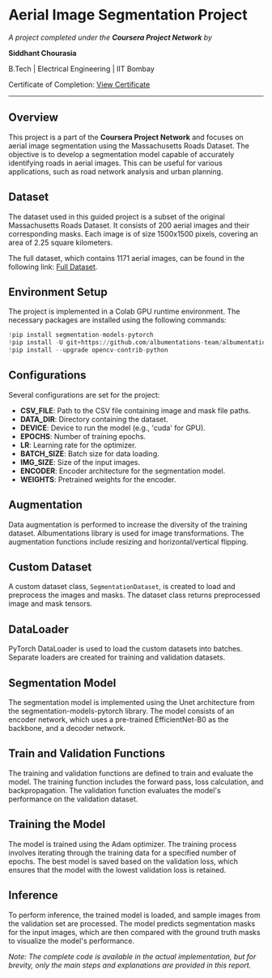 # Aerial Image Segmentation Project

*A project completed under the **Coursera Project Network** by*

**Siddhant Chourasia**

B.Tech | Electrical Engineering | IIT Bombay

Certificate of Completion: [View Certificate](Coursera%20AT4Z2GMW5FEM.pdf)

---

## Overview

This project is a part of the **Coursera Project Network** and focuses on aerial image segmentation using the Massachusetts Roads Dataset. The objective is to develop a segmentation model capable of accurately identifying roads in aerial images. This can be useful for various applications, such as road network analysis and urban planning.



## Dataset

The dataset used in this guided project is a subset of the original Massachusetts Roads Dataset. It consists of 200 aerial images and their corresponding masks. Each image is of size 1500x1500 pixels, covering an area of 2.25 square kilometers.

The full dataset, which contains 1171 aerial images, can be found in the following link: [Full Dataset](https://www.cs.toronto.edu/~vmnih/data/).

## Environment Setup

The project is implemented in a Colab GPU runtime environment. The necessary packages are installed using the following commands:

```python
!pip install segmentation-models-pytorch
!pip install -U git+https://github.com/albumentations-team/albumentations
!pip install --upgrade opencv-contrib-python
```

## Configurations

Several configurations are set for the project:

- **CSV_FILE**: Path to the CSV file containing image and mask file paths.
- **DATA_DIR**: Directory containing the dataset.
- **DEVICE**: Device to run the model (e.g., 'cuda' for GPU).
- **EPOCHS**: Number of training epochs.
- **LR**: Learning rate for the optimizer.
- **BATCH_SIZE**: Batch size for data loading.
- **IMG_SIZE**: Size of the input images.
- **ENCODER**: Encoder architecture for the segmentation model.
- **WEIGHTS**: Pretrained weights for the encoder.

## Augmentation

Data augmentation is performed to increase the diversity of the training dataset. Albumentations library is used for image transformations. The augmentation functions include resizing and horizontal/vertical flipping.

## Custom Dataset

A custom dataset class, `SegmentationDataset`, is created to load and preprocess the images and masks. The dataset class returns preprocessed image and mask tensors.

## DataLoader

PyTorch DataLoader is used to load the custom datasets into batches. Separate loaders are created for training and validation datasets.

## Segmentation Model

The segmentation model is implemented using the Unet architecture from the segmentation-models-pytorch library. The model consists of an encoder network, which uses a pre-trained EfficientNet-B0 as the backbone, and a decoder network.

## Train and Validation Functions

The training and validation functions are defined to train and evaluate the model. The training function includes the forward pass, loss calculation, and backpropagation. The validation function evaluates the model's performance on the validation dataset.

## Training the Model

The model is trained using the Adam optimizer. The training process involves iterating through the training data for a specified number of epochs. The best model is saved based on the validation loss, which ensures that the model with the lowest validation loss is retained.

## Inference

To perform inference, the trained model is loaded, and sample images from the validation set are processed. The model predicts segmentation masks for the input images, which are then compared with the ground truth masks to visualize the model's performance.

*Note: The complete code is available in the actual implementation, but for brevity, only the main steps and explanations are provided in this report.*
